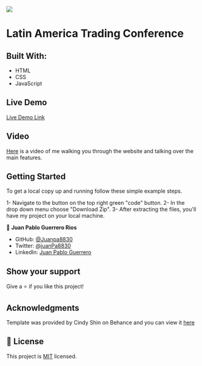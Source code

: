 ![](https://img.shields.io/badge/Microverse-blueviolet)

# Latin America Trading Conference

## Built With:

- HTML
- CSS
- JavaScript

## Live Demo

[Live Demo Link](https://juanpa8830.github.io/tradingConference/)

## Video

[Here](https://www.loom.com/share/03ee8d540982464fa05bb66f9446027d) is a video of me walking you through the website and talking over the main features. 

## Getting Started

To get a local copy up and running follow these simple example steps.

1- Navigate to the button on the top right green "code" button.
2- In the drop down menu choose "Download Zip".
3- After extracting the files, you'll have my project on your local machine.

👤 **Juan Pablo Guerrero Rios**

- GitHub: [@Juanpa8830](https://github.com/Juanpa8830)
- Twitter: [@juanPa8830](https://https://twitter.com/JuanPa8830)
- LinkedIn: [Juan Pablo Guerrero](https://www.linkedin.com/in/juanguerrerorios)

## Show your support

Give a ⭐️ if you like this project!

## Acknowledgments

Template was provided by Cindy Shin on Behance and you can view it [here](https://www.behance.net/gallery/29845175/CC-Global-Summit-2015)

## 📝 License

This project is [MIT](./MIT.md) licensed.

